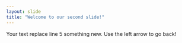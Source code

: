 ```yaml
---
layout: slide
title: "Welcome to our second slide!"
---
```

Your text replace line 5 something new.
Use the left arrow to go back!
